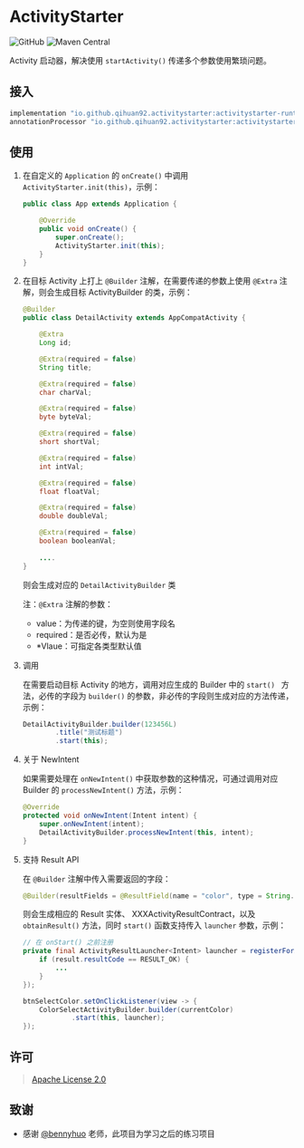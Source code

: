 # ActivityStarter

![GitHub](https://img.shields.io/github/license/qihuan92/ActivityStarter) ![Maven Central](https://img.shields.io/maven-central/v/io.github.qihuan92.activitystarter/activitystarter-runtime)

Activity 启动器，解决使用 `startActivity()` 传递多个参数使用繁琐问题。

## 接入

```groovy
implementation "io.github.qihuan92.activitystarter:activitystarter-runtime:$latest_version"
annotationProcessor "io.github.qihuan92.activitystarter:activitystarter-compiler:$latest_version"
```

## 使用

1. 在自定义的 `Application` 的 `onCreate()` 中调用 `ActivityStarter.init(this)`，示例：

   ```java
   public class App extends Application {
   
       @Override
       public void onCreate() {
           super.onCreate();
           ActivityStarter.init(this);
       }
   }
   ```

2. 在目标 Activity 上打上 `@Builder` 注解，在需要传递的参数上使用 `@Extra` 注解，则会生成目标 ActivityBuilder 的类，示例：

   ```java
   @Builder
   public class DetailActivity extends AppCompatActivity {
   
       @Extra
       Long id;
   
       @Extra(required = false)
       String title;
   
       @Extra(required = false)
       char charVal;
   
       @Extra(required = false)
       byte byteVal;
   
       @Extra(required = false)
       short shortVal;
   
       @Extra(required = false)
       int intVal;
   
       @Extra(required = false)
       float floatVal;
   
       @Extra(required = false)
       double doubleVal;
   
       @Extra(required = false)
       boolean booleanVal;
     
       ....
   }
   ```

   则会生成对应的 `DetailActivityBuilder` 类

   注：`@Extra` 注解的参数：
   
   - value：为传递的键，为空则使用字段名
   - required：是否必传，默认为是
   - *Vlaue：可指定各类型默认值
   
3. 调用

   在需要启动目标 Activity 的地方，调用对应生成的 Builder 中的 `start() ` 方法，必传的字段为 `builder()` 的参数，非必传的字段则生成对应的方法传递，示例：

   ```java
   DetailActivityBuilder.builder(123456L)
           .title("测试标题")
           .start(this);
   ```

4. 关于 NewIntent

   如果需要处理在 `onNewIntent()` 中获取参数的这种情况，可通过调用对应 Builder 的 `processNewIntent()` 方法，示例：

   ```java
   @Override
   protected void onNewIntent(Intent intent) {
       super.onNewIntent(intent);
       DetailActivityBuilder.processNewIntent(this, intent);
   }
   ```
   
5. 支持 Result API

   在 `@Builder` 注解中传入需要返回的字段：

   ```java
   @Builder(resultFields = @ResultField(name = "color", type = String.class))
   ```

   则会生成相应的 Result 实体、 XXXActivityResultContract，以及 `obtainResult()` 方法，同时 `start()` 函数支持传入 `launcher` 参数，示例：

   ```java
   // 在 onStart() 之前注册
   private final ActivityResultLauncher<Intent> launcher = registerForActivityResult(new ColorSelectActivityBuilder.ResultContract(), result -> {
       if (result.resultCode == RESULT_OK) {
           ...
       }
   });
   
   btnSelectColor.setOnClickListener(view -> {
       ColorSelectActivityBuilder.builder(currentColor)
               .start(this, launcher);
   });
   ```

   

## 许可

> [Apache License 2.0](https://github.com/qihuan92/ActivityStarter/blob/master/LICENSE)

## 致谢

- 感谢 [@bennyhuo](https://github.com/bennyhuo) 老师，此项目为学习之后的练习项目

